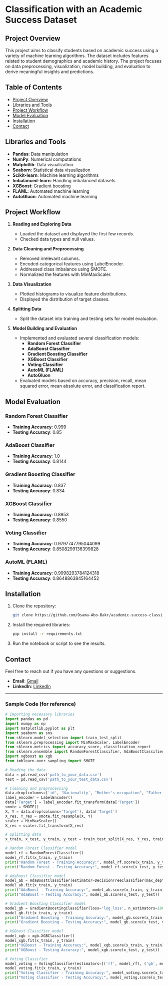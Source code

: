 # Classification with an Academic Success Dataset

## Project Overview

This project aims to classify students based on academic success using a variety of machine learning algorithms. The dataset includes features related to student demographics and academic history. The project focuses on data preprocessing, visualization, model building, and evaluation to derive meaningful insights and predictions.

## Table of Contents

- [Project Overview](#project-overview)
- [Libraries and Tools](#libraries-and-tools)
- [Project Workflow](#project-workflow)
- [Model Evaluation](#model-evaluation)
- [Installation](#installation)
- [Contact](#contact)

## Libraries and Tools

- **Pandas**: Data manipulation
- **NumPy**: Numerical computations
- **Matplotlib**: Data visualization
- **Seaborn**: Statistical data visualization
- **Scikit-learn**: Machine learning algorithms
- **Imbalanced-learn**: Handling imbalanced datasets
- **XGBoost**: Gradient boosting
- **FLAML**: Automated machine learning
- **AutoGluon**: Automated machine learning

## Project Workflow

1. **Reading and Exploring Data**
    - Loaded the dataset and displayed the first few records.
    - Checked data types and null values.

2. **Data Cleaning and Preprocessing**
    - Removed irrelevant columns.
    - Encoded categorical features using LabelEncoder.
    - Addressed class imbalance using SMOTE.
    - Normalized the features with MinMaxScaler.

3. **Data Visualization**
    - Plotted histograms to visualize feature distributions.
    - Displayed the distribution of target classes.

4. **Splitting Data**
    - Split the dataset into training and testing sets for model evaluation.

5. **Model Building and Evaluation**
    - Implemented and evaluated several classification models:
        - **Random Forest Classifier**
        - **AdaBoost Classifier**
        - **Gradient Boosting Classifier**
        - **XGBoost Classifier**
        - **Voting Classifier**
        - **AutoML (FLAML)**
        - **AutoGluon**
    - Evaluated models based on accuracy, precision, recall, mean squared error, mean absolute error, and classification report.

## Model Evaluation

### Random Forest Classifier
- **Training Accuracy**: 0.999
- **Testing Accuracy**: 0.85

### AdaBoost Classifier
- **Training Accuracy**: 1.0
- **Testing Accuracy**: 0.8144

### Gradient Boosting Classifier
- **Training Accuracy**: 0.837
- **Testing Accuracy**: 0.834

### XGBoost Classifier
- **Training Accuracy**: 0.8953
- **Testing Accuracy**: 0.8550

### Voting Classifier
- **Training Accuracy**: 0.9797747795044099
- **Testing Accuracy**: 0.8508299136399828

### AutoML (FLAML)
- **Training Accuracy**: 0.9998293784124318
- **Testing Accuracy**: 0.8648863845164452


## Installation

1. Clone the repository:
   ```bash
   git clone https://github.com/Osama-Abo-Bakr/academic-success-classification.git
   ```

2. Install the required libraries:
   ```bash
   pip install -r requirements.txt
   ```

3. Run the notebook or script to see the results.

## Contact

Feel free to reach out if you have any questions or suggestions.

- **Email**: [Gmail](mailto:osamaoabobakr12@gmail.com)
- **LinkedIn**: [LinkedIn](https://linkedin.com/in/osama-abo-bakr-293614259/)

---

### Sample Code (for reference)

```python
# Importing necessary libraries
import pandas as pd
import numpy as np
import matplotlib.pyplot as plt
import seaborn as sns
from sklearn.model_selection import train_test_split
from sklearn.preprocessing import MinMaxScaler, LabelEncoder
from sklearn.metrics import accuracy_score, classification_report
from sklearn.ensemble import RandomForestClassifier, AdaBoostClassifier, GradientBoostingClassifier, VotingClassifier
import xgboost as xgb
from imblearn.over_sampling import SMOTE

# Reading the data
data = pd.read_csv('path_to_your_data.csv')
test = pd.read_csv('path_to_your_test_data.csv')

# Cleaning and preprocessing
data.drop(columns=['id', 'Nacionality', "Mother's occupation", "Father's occupation", "Displaced", "International", 'Curricular units 1st sem (credited)', 'Curricular units 1st sem (without evaluations)', 'Curricular units 2nd sem (credited)', 'Curricular units 2nd sem (without evaluations)'], inplace=True)
label_encoder = LabelEncoder()
data['Target'] = label_encoder.fit_transform(data['Target'])
smote = SMOTE()
X, Y = data.drop(columns='Target'), data['Target']
X_res, Y_res = smote.fit_resample(X, Y)
scaler = MinMaxScaler()
X_res = scaler.fit_transform(X_res)

# Splitting data
x_train, x_test, y_train, y_test = train_test_split(X_res, Y_res, train_size=0.7, random_state=42)

# Random Forest Classifier model
model_rf = RandomForestClassifier()
model_rf.fit(x_train, y_train)
print("Random Forest - Training Accuracy:", model_rf.score(x_train, y_train))
print("Random Forest - Testing Accuracy:", model_rf.score(x_test, y_test))

# AdaBoost Classifier model
model_ab = AdaBoostClassifier(estimator=DecisionTreeClassifier(max_depth=100, min_samples_split=8, min_samples_leaf=4, random_state=42), n_estimators=5, learning_rate=1)
model_ab.fit(x_train, y_train)
print("AdaBoost - Training Accuracy:", model_ab.score(x_train, y_train))
print("AdaBoost - Testing Accuracy:", model_ab.score(x_test, y_test))

# Gradient Boosting Classifier model
model_gb = GradientBoostingClassifier(loss='log_loss', n_estimators=100)
model_gb.fit(x_train, y_train)
print("Gradient Boosting - Training Accuracy:", model_gb.score(x_train, y_train))
print("Gradient Boosting - Testing Accuracy:", model_gb.score(x_test, y_test))

# XGBoost Classifier model
model_xgb = xgb.XGBClassifier()
model_xgb.fit(x_train, y_train)
print("XGBoost - Training Accuracy:", model_xgb.score(x_train, y_train))
print("XGBoost - Testing Accuracy:", model_xgb.score(x_test, y_test))

# Voting Classifier
model_voting = VotingClassifier(estimators=[('rf', model_rf), ('gb', model_gb), ('xgb', model_xgb), ('ab', model_ab)], voting='soft')
model_voting.fit(x_train, y_train)
print("Voting Classifier - Training Accuracy:", model_voting.score(x_train, y_train))
print("Voting Classifier - Testing Accuracy:", model_voting.score(x_test, y_test))
```
